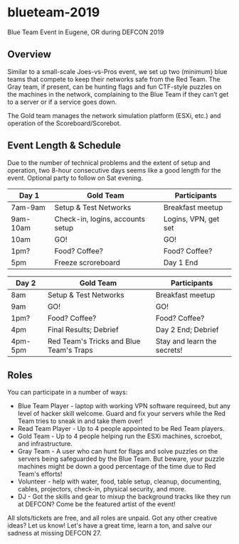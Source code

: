 # blueteam-2019
Blue Team Event in Eugene, OR during DEFCON 2019

## Overview
Similar to a small-scale Joes-vs-Pros event, we set up two (minimum) blue teams that compete to keep their networks safe from the Red Team. The Gray team, if present, can be hunting flags and fun CTF-style puzzles on the machines in the network, complaining to the Blue Team if they can’t get to a server or if a service goes down.

The Gold team manages the network simulation platform (ESXi, etc.) and operation of the Scoreboard/Scorebot.

## Event Length & Schedule
Due to the number of technical problems and the extent of setup and operation, two 8-hour consecutive days seems like a good length for the event. Optional party to follow on Sat evening.

| Day 1 | Gold Team | Participants |
| ----------- | ----------- | -----------|
| 7am-9am | Setup & Test Networks | Breakfast meetup |
| 9am-10am | Check-in, logins, accounts setup | Logins, VPN, get set |
| 10am | GO! | GO! |
| 1pm? | Food? Coffee? | Food? Coffee? |
| 5pm | Freeze scroreboard | Day 1 End |

| Day 2 | Gold Team | Participants |
| ----------- | ----------- | -----------|
| 8am | Setup & Test Networks | Breakfast meetup |
| 9am | GO! | GO! |
| 1pm? | Food? Coffee? | Food? Coffee? |
| 4pm | Final Results; Debrief | Day 2 End; Debrief |
| 4pm-5pm | Red Team's Tricks and Blue Team's Traps | Stay and learn the secrets! |

## Roles
You can participate in a number of ways:
- Blue Team Player - laptop with working VPN software requireed, but any level of hacker skill welcome. Guard and fix your servers while the Red Team tries to sneak in and take them over!
- Read Team Player - Up to 4 people appointed to be Red Team players.
- Gold Team - Up to 4 people helping run the ESXi machines, scroebot, and infrastructure.
- Gray Team - A user who can hunt for flags and solve puzzles on the servers being safeguarded by the Blue Team. But beware, your puzzle machines might be down a good percentage of the time due to Red Team's efforts!
- Volunteer - help with water, food, table setup, cleanup, documenting, cables, projectors, check-in, physical security, and more.
- DJ - Got the skills and gear to mixup the background tracks like they run at DEFCON? Come be the featured artist of the event!

All slots/tickets are free, and all roles are unpaid.
Got any other creative ideas? Let us know!
Let's have a great time, learn a ton, and salve our sadness at missing DEFCON 27.

